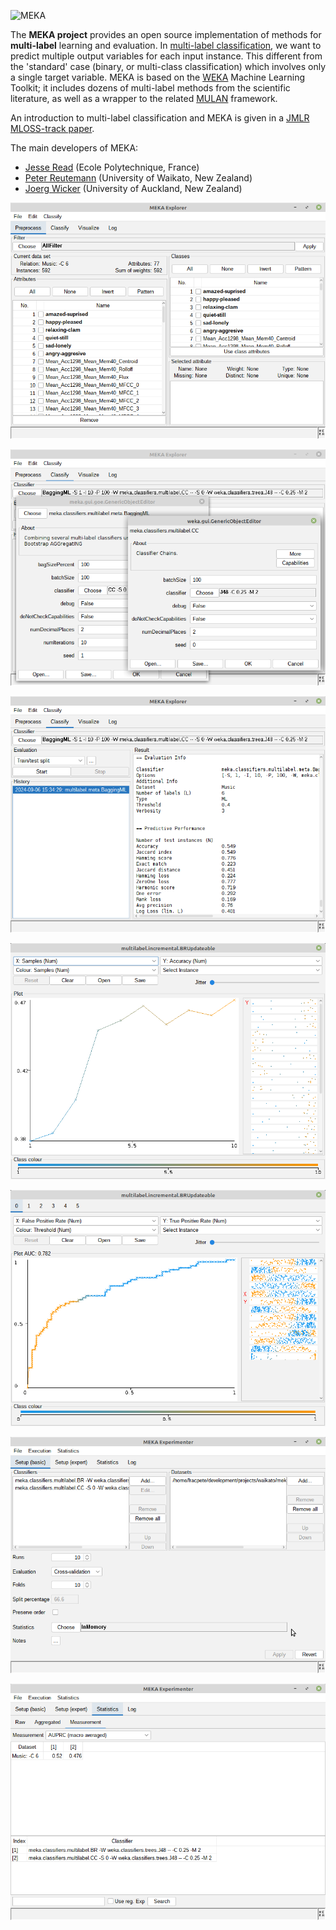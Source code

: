 ![MEKA](img/MEKA.png)

The **MEKA project** provides an open source implementation of methods for **multi-label** 
learning and evaluation. In [multi-label classification](http://users.ics.aalto.fi/jesse/talks/Multilabel-Part01.pdf), 
we want to predict multiple output variables for each input instance. This different from the 
'standard' case (binary, or multi-class classification) which involves only a 
single target variable. MEKA is based on the [WEKA](http://www.cs.waikato.ac.nz/ml/weka/) 
Machine Learning Toolkit; it includes dozens of multi-label methods from the scientific literature, 
as well as a wrapper to the related [MULAN](http://mulan.sourceforge.net/) framework.

An introduction to multi-label classification and MEKA is given in a [JMLR MLOSS-track paper](http://jmlr.org/papers/volume17/12-164/12-164.pdf).

The main developers of MEKA:

* [Jesse Read](http://jmread.github.io/) (Ecole Polytechnique, France)
* [Peter Reutemann](http://www.cms.waikato.ac.nz/~fracpete/) (University of Waikato, New Zealand)
* [Joerg Wicker](https://unidirectory.auckland.ac.nz/people/profile/j-wicker) (University of Auckland, New Zealand)

![Preprocess tab](img/GUI01.png)

![Classify tab - classifier](img/GUI02.png)

![Classify tab - results](img/GUI04.png)

![Classifier incremental performance graph](img/GUI05.png)

![Classifier ROC graph](img/GUI06.png)

![Experimenter - setup](img/GUI10.png)

![Experimenter - results](img/GUI11.png)
